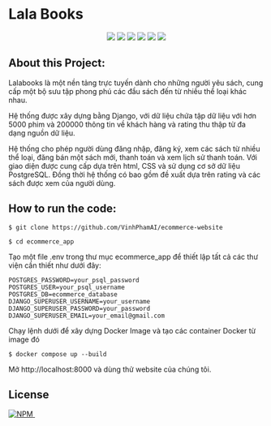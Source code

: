 # Lala Books

<p align='center'>
<img src="https://img.shields.io/badge/Django-239120?logo=django&logoColor=white" />
<img src="https://img.shields.io/badge/Python-563D7C?logo=python&logoColor=white" />
<img src="https://img.shields.io/badge/PostgreSQL-CC2927?logo=microsoft-sql-server&logoColor=white" />
<img src="https://img.shields.io/badge/html5-E34F26?logo=html5&logoColor=white" />
<img src="https://img.shields.io/badge/css3-1572B6?logo=css3&logoColor=white" />
<img src="https://img.shields.io/badge/Github-181717?logo=github&logoColor=white" />
</p>

## About this Project:

Lalabooks là một nền tảng trực tuyến dành cho những người yêu sách, cung cấp một bộ sưu tập phong phú các đầu sách đến từ nhiều thể loại khác nhau.

Hệ thống được xây dựng bằng Django, với dữ liệu  chứa tập dữ liệu với hơn 5000 phim và 200000 thông tin về khách hàng và rating thu thập từ đa dạng nguồn dữ liệu.

Hệ thống cho phép người dùng đăng nhập, đăng ký, xem các sách từ nhiều thể loại, đăng bán một sách mới, thanh toán và xem lịch sử thanh toán. Với giao diện được cung cấp dựa trên html, CSS và sử dụng cơ sở dữ liệu PostgreSQL. Đồng thời hệ thống có bao gồm đề xuất dựa trên rating và các sách được xem của người dùng.

## How to run the code:

```
$ git clone https://github.com/VinhPhamAI/ecommerce-website

$ cd ecommerce_app

```

Tạo một file .env trong thư mục ecommerce_app để thiết lập tất cả các thư viện cần thiết như dưới đây:

```
POSTGRES_PASSWORD=your_psql_password
POSTGRES_USER=your_psql_username
POSTGRES_DB=ecommerce_database
DJANGO_SUPERUSER_USERNAME=your_username
DJANGO_SUPERUSER_PASSWORD=your_password
DJANGO_SUPERUSER_EMAIL=your_email@gmail.com
```

Chạy lệnh dưới để xây dựng Docker Image và tạo các container Docker từ image đó 

```
$ docker compose up --build
```

Mở http://localhost:8000 và dùng thử website của chúng tôi.

## License

<a href="https://github.com/fl4viooliveira/django_ecommerce/blob/master/LICENSE">
    <img alt="NPM" src="https://img.shields.io/npm/l/license?style=for-the-badge">
</a>&nbsp;&nbsp;

